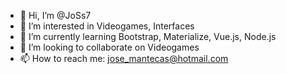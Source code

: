 - 👋 Hi, I’m @JoSs7
- 👀 I’m interested in Videogames, Interfaces
- 🌱 I’m currently learning Bootstrap, Materialize, Vue.js, Node.js
- 💞️ I’m looking to collaborate on Videogames
- 📫 How to reach me: jose_mantecas@hotmail.com

<!---
JoSs7/JoSs7 is a ✨ special ✨ repository because its `README.md` (this file) appears on your GitHub profile.
You can click the Preview link to take a look at your changes.
--->
